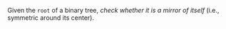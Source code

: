 Given the `root` of a binary tree, *check whether it is a mirror of itself* (i.e., symmetric around
its center).